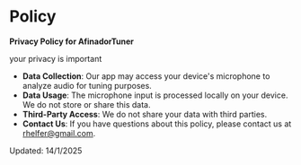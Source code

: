 # Policy

**Privacy Policy for AfinadorTuner**

your privacy is important 

- **Data Collection**: Our app may access your device's microphone to analyze audio for tuning purposes.  
- **Data Usage**: The microphone input is processed locally on your device. We do not store or share this data.  
- **Third-Party Access**: We do not share your data with third parties.  
- **Contact Us**: If you have questions about this policy, please contact us at rhelfer@gmail.com.  

Updated: 14/1/2025
